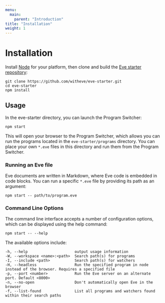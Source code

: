 ```yaml
---
menu:
  main:
    parent: "Introduction"
title: "Installation"
weight: 1
---
```


# Installation

Install [Node](https://nodejs.org/en/download/) for your platform, then clone and build the [Eve starter repository](https://github.com/witheve/eve-starter):

```
git clone https://github.com/witheve/eve-starter.git
cd eve-starter
npm install
```

## Usage

In the eve-starter directory, you can launch the Program Switcher:

```
npm start
```

This will open your browser to the Program Switcher, which allows you can run the programs located in the `eve-starter/programs` directory. You can place your own `*.eve` files in this directory and run them from the Program Switcher.

### Running an Eve file

Eve documents are written in Markdown, where Eve code is embedded in code blocks. You can run a specific `*.eve` file by providing its path as an argument:

```
npm start -- path/to/program.eve
```

### Command Line Options

The command line interface accepts a number of configuration options, which can be displayed using the help command:

```
npm start -- --help
```

The available options include:

```
-h, --help                     output usage information
-W, --workspace <name>:<path>  Search path(s) for programs
-I, --include <path>           Search path(s) for watchers
-H, --headless                 Run the specified program in node instead of the browser. Requires a specified file
-p, --port <number>            Run the Eve server on an alternate port. Default <8000>
-n, --no-open                  Don't automatically open Eve in the browser
-f, --list-found               List all programs and watchers found within their search paths
```


